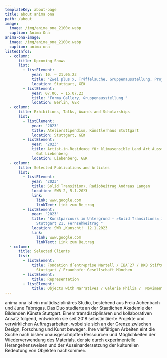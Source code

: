```yaml
---
templateKey: about-page
title: about anima ona
path: /about
image:
  image: /img/anima_ona_2100x.webp
  caption: Anima Ona
anima-ona-image:
  image: /img/anima_ona_2100x.webp
  caption: anima ona
listedInfos:
  - column:
      title: Upcoming Shows
      list:
        - listElement:
            year: 10. – 21.05.23
            title: "Zwei plus x, Trüffelsuche, Gruppenausstellung, Projektraum Kunst Klima "
            location: Stuttgart, GER
        - listElement:
            year: 07.06. – 15.07.23
            title: "Forma Gallery, Gruppenausstellung "
            location: Berlin, GER
  - column:
      title: Exhibitions, Talks, Awards and Scholarships
      list:
        - listElement:
            year: "2023"
            title: Atelierstipendium, Künstlerhaus Stuttgart
            location: Stuttgart, GER
        - listElement:
            year: "2023"
            title: Artist-in-Residence für klimasensible Land Art Ausstellung auf Schloss &
              Gut Liebenberg
            location: Liebenberg, GER
  - column:
      title: Selected Publications and Articles
      list:
        - listElement:
            year: "2023"
            title: Solid Transitions, Radiobeitrag Andreas Langen
            location: SWR 2, 5.1.2023
            link:
              link: www.google.com
              linkText: Link zum Beitrag
        - listElement:
            year: "2023"
            title: "Kunstparcours im Untergrund – »Solid Transitions« in der Baustelle
              Stuttgart 21, Fernsehbeitrag "
            location: SWR „Kunscht!, 12.1.2023
            link:
              link: www.google.com
              linkText: Link zum Beitrag
  - column:
      title: Selected Clients
      list:
        - listElement:
            title: Fondation d´entreprise Martell / IBA´27 / DKB Stiftung / Hospitalhof
              Stuttgart / Fraunhofer Gesellschaft München
        - listElement:
            title: Representation
        - listElement:
            title: Objects with Narratives / Galerie Philia /  Movimento Club
---
```

anima ona ist ein multidisziplinäres Studio, bestehend aus Freia Achenbach und June Fàbregas. Das Duo studierte an der Staatlichen Akademie der Bildenden Künste Stuttgart. Einem transdisziplinären und kollaborativen Ansatz folgend, entwickeln sie seit 2018 selbstinitiierte Projekte und verwirklichen Auftragsarbeiten, wobei sie sich an der Grenze zwischen Design, Forschung und Kunst bewegen. Ihre vielfältigen Arbeiten eint die Suche nach bisher unausgeschöpften Ressourcen und Möglichkeiten der Wiederverwendung des Materials, der sie durch experimentelle Herangehensweisen und der Auseinandersetzung der kulturellen Bedeutung von Objekten nachkommen.